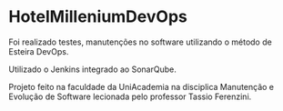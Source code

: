 # HotelMilleniumDevOps

Foi realizado testes, manutenções no software utilizando o método de Esteira DevOps. 

Utilizado o Jenkins integrado ao SonarQube.

Projeto feito na faculdade da UniAcademia na disciplica Manutenção e Evolução de Software lecionada pelo professor Tassio Ferenzini.
